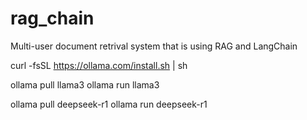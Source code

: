 # rag_chain
Multi-user document retrival system that is using RAG and LangChain


curl -fsSL https://ollama.com/install.sh | sh

ollama pull llama3
ollama run llama3

ollama pull deepseek-r1
ollama run deepseek-r1

